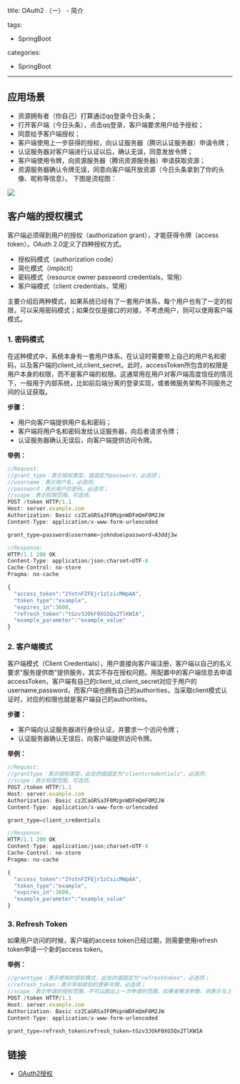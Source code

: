 title: OAuth2 （一） - 简介

tags:
  - SpringBoot

categories:
  - SpringBoot
---
## 应用场景
- 资源拥有者（你自己）打算通过qq登录今日头条；
- 打开客户端（今日头条），点击qq登录，客户端要求用户给予授权；
- 同意给予客户端授权；
- 客户端使用上一步获得的授权，向认证服务器（腾讯认证服务器）申请令牌；
- 认证服务器对客户端进行认证以后，确认无误，同意发放令牌；
- 客户端使用令牌，向资源服务器（腾讯资源服务器）申请获取资源；
- 资源服务器确认令牌无误，同意向客户端开放资源（今日头条拿到了你的头像、昵称等信息）。
下图是流程图：

![](/img/springboot/oauth.png)

## 客户端的授权模式
客户端必须得到用户的授权（authorization grant），才能获得令牌（access token）。OAuth 2.0定义了四种授权方式。
- 授权码模式（authorization code）
- 简化模式（implicit）
- 密码模式（resource owner password credentials，常用）
- 客户端模式（client credentials，常用）

主要介绍后两种模式，如果系统已经有了一套用户体系，每个用户也有了一定的权限，可以采用密码模式；如果仅仅是接口的对接，不考虑用户，则可以使用客户端模式。

### 1. 密码模式
在这种模式中，系统本身有一套用户体系，在认证时需要带上自己的用户名和密码，以及客户端的client_id,client_secret。此时，accessToken所包含的权限是用户本身的权限，而不是客户端的权限。这通常用在用户对客户端高度信任的情况下，一般用于内部系统，比如前后端分离的登录实现，或者微服务架构不同服务之间的认证获取。

**步骤：**
- 用户向客户端提供用户名和密码；
- 客户端将用户名和密码发给认证服务器，向后者请求令牌；
- 认证服务器确认无误后，向客户端提供访问令牌。

**举例：**

```js
//Request:
//grant_type：表示授权类型，值固定为password，必选项；
//username：表示用户名，必选项;
//password：表示用户的密码，必选项；
//scope：表示权限范围，可选项。
POST /token HTTP/1.1
Host: server.example.com
Authorization: Basic czZCaGRSa3F0MzpnWDFmQmF0M2JW
Content-Type: application/x-www-form-urlencoded

grant_type=password&username=johndoe&password=A3ddj3w

//Response:
HTTP/1.1 200 OK
Content-Type: application/json;charset=UTF-8
Cache-Control: no-store
Pragma: no-cache

{
  "access_token":"2YotnFZFEjr1zCsicMWpAA",
  "token_type":"example",
  "expires_in":3600,
  "refresh_token":"tGzv3JOkF0XG5Qx2TlKWIA",
  "example_parameter":"example_value"
}
```
### 2. 客户端模式
客户端模式（Client Credentials），用户直接向客户端注册，客户端以自己的名义要求"服务提供商"提供服务，其实不存在授权问题。用配置中的客户端信息去申请accessToken，客户端有自己的client_id,client_secret对应于用户的username,password，而客户端也拥有自己的authorities，当采取client模式认证时，对应的权限也就是客户端自己的authorities。

**步骤：**
- 客户端向认证服务器进行身份认证，并要求一个访问令牌；
- 认证服务器确认无误后，向客户端提供访问令牌。

**举例：**

```js
//Request:
//granttype：表示授权类型，此处的值固定为"clientcredentials"，必选项;
//scope：表示权限范围，可选项。
POST /token HTTP/1.1
Host: server.example.com
Authorization: Basic czZCaGRSa3F0MzpnWDFmQmF0M2JW
Content-Type: application/x-www-form-urlencoded

grant_type=client_credentials

//Response:
HTTP/1.1 200 OK
Content-Type: application/json;charset=UTF-8
Cache-Control: no-store
Pragma: no-cache

{
  "access_token":"2YotnFZFEjr1zCsicMWpAA",
  "token_type":"example",
  "expires_in":3600,
  "example_parameter":"example_value"
}
```

### 3. Refresh Token
如果用户访问的时候，客户端的access token已经过期，则需要使用refresh token申请一个新的access token。

**举例：**

```js
//granttype：表示使用的授权模式，此处的值固定为"refreshtoken"，必选项；
//refresh_token：表示早前收到的更新令牌，必选项；
//scope：表示申请的授权范围，不可以超出上一次申请的范围，如果省略该参数，则表示与上一次一致。
POST /token HTTP/1.1
Host: server.example.com
Authorization: Basic czZCaGRSa3F0MzpnWDFmQmF0M2JW
Content-Type: application/x-www-form-urlencoded

grant_type=refresh_token&refresh_token=tGzv3JOkF0XG5Qx2TlKWIA
```

## 链接
- [OAuth2授权](https://www.cnblogs.com/linianhui/p/oauth2-authorization.html)